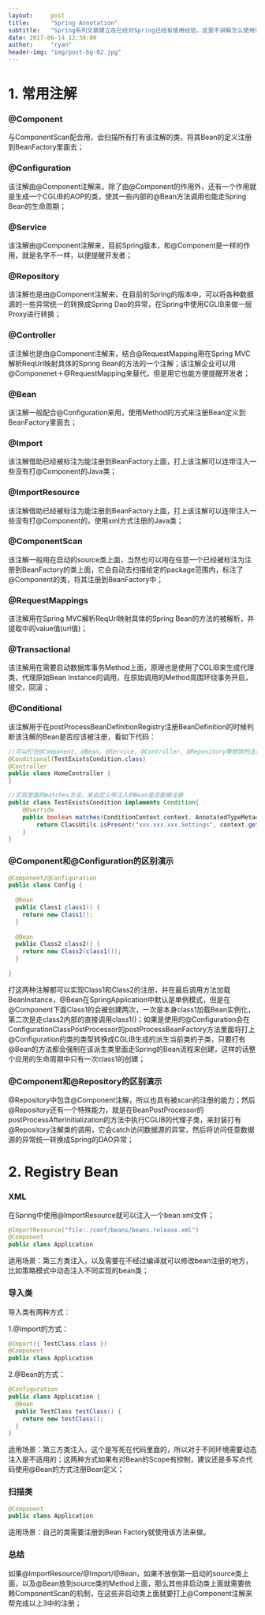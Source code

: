 ```yaml
---
layout:     post
title:      "Spring Annotation"
subtitle:   "Spring系列文章建立在已经对Spring已经有使用经验，这里不讲解怎么使用Spring这些组件，该篇作为这次Spring系列分享的第一篇，带大家一起更深入的了解我们现在使用的Spring框架；"
date: 2017-06-14 12:30:00
author:     "ryan"
header-img: "img/post-bg-02.jpg"
---
```


# 1. 常用注解

### @Component

与ComponentScan配合用，会扫描所有打有该注解的类，将其Bean的定义注册到BeanFactory里面去；

### @Configuration

该注解由@Component注解来，除了由@Component的作用外，还有一个作用就是生成一个CGLIB的AOP的类，使其一些内部的@Bean方法调用也能走Spring Bean的生命周期；

### @Service

该注解由@Component注解来，目前Spring版本，和@Component是一样的作用，就是名字不一样，以便提醒开发者；

### @Repository

该注解也是由@Component注解来，在目前的Spring的版本中，可以将各种数据源的一些异常统一的转换成Spring Dao的异常，在Spring中使用CGLIB来做一层Proxy进行转换；

### @Controller

该注解也是由@Component注解来，结合@RequestMapping用在Spring MVC解析ReqUrl映射具体的Spring Bean的方法的一个注解；该注解企业可以用@Componenet＋@RequestMapping来替代，但是用它也能方便提醒开发者；

### @Bean

该注解一般配合@Configuration来用，使用Method的方式来注册Bean定义到BeanFactory里面去；

### @Import

该注解借助已经被标注为能注册到BeanFactory上面，打上该注解可以连带注入一些没有打@Component的Java类；

### @ImportResource

该注解借助已经被标注为能注册到BeanFactory上面，打上该注解可以连带注入一些没有打@Component的，使用xml方式注册的Java类；

### @ComponentScan

该注解一般用在启动的source类上面，当然也可以用在任意一个已经被标注为注册到BeanFactory的类上面，它会自动去扫描给定的package范围内，标注了@Component的类，将其注册到BeanFactory中；

### @RequestMappings

该注解用在Spring MVC解析ReqUrl映射具体的Spring Bean的方法的被解析，并提取中的value值(url值)；

### @Transactional

该注解用在需要启动数据库事务Method上面，原理也是使用了CGLIB来生成代理类，代理原始Bean Instance的调用，在原始调用的Method周围环绕事务开启，提交，回滚；

### @Conditional

该注解用于在postProcessBeanDefinitionRegistry注册BeanDefinition的时候判断该注解的Bean是否应该被注册，看如下代码：

```java
//可以打在@Component, @Bean, @Service, @Controller, @Repository等修饰的注册方式Bean上
@Conditional(TestExistsCondition.class)
@Controller
public class HomeController {
}

//实现里面的matches方法，来自定义带注入的Bean是否能被注册
public class TestExistsCondition implements Condition{
	@Override
	public boolean matches(ConditionContext context, AnnotatedTypeMetadata metadata) {
		return ClassUtils.isPresent("xxx.xxx.xxx.Settings", context.getClassLoader());
	}
}
```

### @Component和@Configuration的区别演示

```java
@Component/@Configuration
public class Config {
  
  @Bean
  public Class1 class1() {
    return new Class1();
  }
  
  @Bean
  public Class2 class2() {
    return new Class2(class1());
  }
  
}
```

打这两种注解都可以实现Class1和Class2的注册，并在最后调用方法加载BeanInstance，@Bean在SpringApplication中默认是单例模式，但是在@Component下面Class1的会被创建两次，一次是本身class1加载Bean实例化，第二次是走class2内部的直接调用class1()；如果是使用的@Configuration会在ConfigurationClassPostProcessor的postProcessBeanFactory方法里面将打上@Configuration的类的类型转换成CGLIB生成的派生当前类的子类，只要打有@Bean的方法都会强制在该派生类里面走Spring的Bean流程来创建，这样的话整个应用的生命周期中只有一次class1的创建；

### @Component和@Repository的区别演示

@Repository中包含@Component注解，所以也具有被scan的注册的能力；然后@Repository还有一个特殊能力，就是在BeanPostProcessor的postProcessAfterInitialization的方法中执行CGLIB的代理子类，来封装打有@Repository注解类的调用，它会catch访问数据源的异常，然后将访问任意数据源的异常统一转换成Spring的DAO异常；



# 2. Registry Bean

### XML

在Spring中使用@ImportResource就可以注入一个bean xml文件；

```java
@ImportResource("file:./conf/beans/beans.release.xml")
@Component
public class Application
```

适用场景：第三方类注入，以及需要在不经过编译就可以修改bean注册的地方，比如策略模式中动态注入不同实现的bean类；

### 导入类

导入类有两种方式：

1.@Import的方式：

```java
@Import({ TestClass.class })
@Component
public class Application
```

2.@Bean的方式：

```java
@Configuration
public class Application {
  @Bean
  public TestClass testClass() {
    return new testClass();
  }
}
```

适用场景：第三方类注入，这个是写死在代码里面的，所以对于不同环境需要动态注入是不适用的；这两种方式如果有对Bean的Scope有控制，建议还是多写点代码使用@Bean的方式注册Bean定义；

### 扫描类

```java
@Component
public class Application
```

适用场景：自己的类需要注册到Bean Factory就使用该方法来做。

### 总结

如果@ImportResource/@Import/@Bean，如果不放倒第一启动的source类上面，以及@Bean放到source类的Method上面，那么其他非启动类上面就需要依赖ComponentScan的机制，在这些非启动类上面就要打上@Component注解来帮完成以上3中的注册；